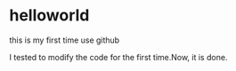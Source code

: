 # helloworld
this is my first time use github

I tested to modify the code for the first time.Now, it is done.
